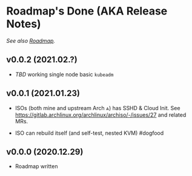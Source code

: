# Roadmap's Done (AKA Release Notes)

_See also [Roadmap](index.md)._


## v0.0.2 (2021.02.?)

* _TBD_ working single node basic `kubeadm`


## v0.0.1 (2021.01.23)

* ISOs (both mine and upstream Arch ⩓) has SSHD & Cloud Init.
  See https://gitlab.archlinux.org/archlinux/archiso/-/issues/27 and related MRs.

* ISO can rebuild itself (and self-test, nested KVM) #dogfood


## v0.0.0 (2020.12.29)

* Roadmap written
